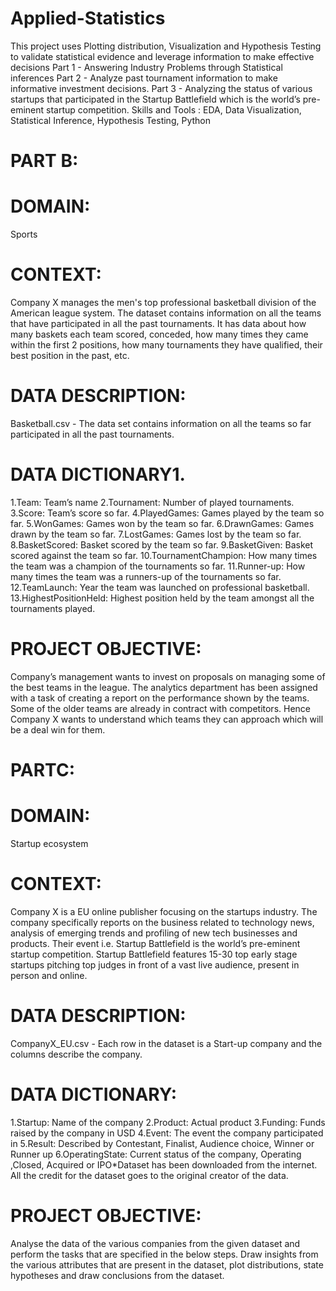 # Applied-Statistics
This project uses Plotting distribution, Visualization and Hypothesis Testing to validate statistical evidence and leverage information to make effective decisions Part 1 - Answering Industry Problems through Statistical inferences Part 2 - Analyze past tournament information to make informative investment decisions. Part 3 - Analyzing the status of various startups that participated in the Startup Battlefield which is the world’s pre-eminent startup competition.
Skills and Tools : EDA, Data Visualization, Statistical Inference, Hypothesis Testing, Python
# PART B:
# DOMAIN: 
Sports
# CONTEXT: 
Company X manages the men's top professional basketball division of the American league system. The dataset contains information on all the teams that have     participated in all the past tournaments. It has data about how many baskets each team scored, conceded, how many times they came within the first 2 positions, how       many tournaments they have qualified, their best position in the past, etc.
# DATA DESCRIPTION: 
Basketball.csv - The data set contains information on all the teams so far participated in all the past tournaments.
# DATA DICTIONARY1.
1.Team: Team’s name
2.Tournament: Number of played tournaments. 
3.Score: Team’s score so far.
4.PlayedGames: Games played by the team so far.
5.WonGames: Games won by the team so far.
6.DrawnGames: Games drawn by the team so far.
7.LostGames: Games lost by the team so far.
8.BasketScored: Basket scored by the team so far.
9.BasketGiven: Basket scored against the team so far.
10.TournamentChampion: How many times the team was a champion of the tournaments so far.
11.Runner-up: How many times the team was a runners-up of the tournaments so far.
12.TeamLaunch: Year the team was launched on professional basketball.
13.HighestPositionHeld: Highest position held by the team amongst all the tournaments played.
# PROJECT  OBJECTIVE: 
Company’s management wants to invest on proposals on managing some of the best teams in the league. The analytics department has been assigned with a task of creating a report on the performance shown by the teams. Some of the older teams are already in contract with competitors. Hence Company X wants to understand which teams they can approach which will be a deal win for them.
# PARTC:
# DOMAIN:
Startup ecosystem
# CONTEXT: 
Company  X  is  a  EU  online  publisher  focusing  on  the  startups  industry.  The  company  specifically  reports  on  the  business  related  to technology news, analysis of emerging trends and profiling of new tech businesses and products. Their event i.e. Startup Battlefield is the world’s pre-eminent startup competition.  Startup  Battlefield  features  15-30  top  early  stage  startups  pitching  top  judges  in  front  of  a  vast  live  audience, present in person and online.
# DATA DESCRIPTION:
CompanyX_EU.csv - Each row in the dataset is a Start-up company and the columns describe the company. 
# DATA DICTIONARY:
1.Startup: Name of the company
2.Product: Actual product
3.Funding: Funds raised by the company in USD
4.Event: The event the company participated in
5.Result: Described by Contestant, Finalist, Audience choice, Winner or Runner up
6.OperatingState: Current status of the company, Operating ,Closed, Acquired or IPO*Dataset has been downloaded from the internet. All the credit for the dataset goes to the original creator of the data.
# PROJECT  OBJECTIVE: 
Analyse  the  data  of  the  various  companies  from  the  given  dataset  and  perform  the  tasks  that  are  specified  in  the  below steps.  Draw  insights  from  the  various  attributes  that  are  present  in  the  dataset,  plot  distributions,  state  hypotheses  and  draw  conclusions  from the dataset.
